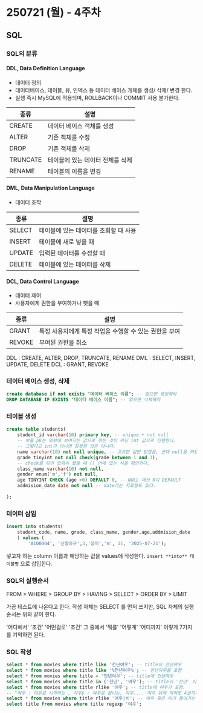 # 250721 (월) - 4주차
## SQL

### SQL의 분류
#### DDL, Data Definition Language
- 데이터 정의
- 데이터베이스, 테이블, 뷰, 인덱스 등 데이터 베이스 개체를 생성/ 삭제/ 변경 한다.
- 실행 즉시 MySQL에 적용되며, ROLLBACK이나 COMMIT 사용 불가한다.

|종류|설명|
|---|---|
|CREATE| 데이터 베이스 객체를 생성|
|ALTER| 기존 객체를 수정|
|DROP| 기존 객체를 삭제|
|TRUNCATE| 테이블에 있는 데이터 전체를 삭제|
|RENAME| 테이블의 이름을 변경

#### DML, Data Manipulation Language
- 데이터 조작

|종류|설명|
|---|---|
|SELECT| 테이블에 있는 데이터를 조회할 때 사용|
|INSERT| 테이블에 새로 넣을 때|
|UPDATE| 입력된 데이터를 수정할 때|
|DELETE| 테이블에 있는 데이터를 삭제|

#### DCL, Data Control Language
- 데이터 제어
- 사용자에게 권한을 부여하거나 뺏을 때

|종류|설명|
|---|---|
|GRANT| 특정 사용자에게 특정 작업을 수행할 수 있는 권한을 부여|
|REVOKE| 부여된 권한을 취소|

DDL : CREATE, ALTER, DROP, TRUNCATE, RENAME
DML : SELECT, INSERT, UPDATE, DELETE
DCL : GRANT, REVOKE

### 데이터 베이스 생성, 삭제
```sql
create database if not exists "데이터 베이스 이름"; -- 없으면 생성해라
DROP DATABASE IF EXISTS "데이터 베이스 이름"; -- 있으면 삭제해라
```

### 테이블 생성
```SQL
create table students(
	student_id varchar(10) primary key, -- unique + not null
    -- 보통 pk는 외부에 보여지는 값으로 하는 것이 아닌 int 값으로 진행한다.
    -- 그렇다고 int가 아니면 잘못된 것은 아니다.
    name varchar(10) not null unique, -- 고유한 값만 받겠음, 근데 null을 허용함
    grade tinyint not null check(grade between 1 and 3),
    -- check를 하면 입력이 됐을 때 () 안에 있는 식을 확인한다.
    class_name varchar(10) not null,
	gender enum('m','f') not null,
    age TINYINT CHECK (age >0) DEFAULT 0, -- NULL 대신 0이 DEFAULT 
    addmision_date date not null -- date라는 자료형도 있다.
    
);
```

### 데이터 삽입
```sql
insert into students(
	student_code, name, grade, class_name, gender,age,addmision_date
    ) values (
		'A100004', '신짱아구',3,'장미','m', 11, '2025-07-21');
```

넣고자 하는 column 이름과 해당하는 겂을 values에 작성한다. ``insert **into** 테이블명`` 으로 삽입한다.

### SQL의 실행순서

FROM > WHERE > GROUP BY > HAVING > SELECT > ORDER BY > LIMIT

가끔 테스트에 나온다고 한다. 작성 자체는 SELECT 를 먼저 쓰지만, SQL 자체의 실행 순서는 위와 같이 한다.

'어디에서' '조건' '어떤걸로' '조건' 그 중에서 '뭐를' '어떻게' '어디까지' 이렇게 7가지를 기억하면 된다.

### SQL 작성
```sql
select * from movies where title like '천년여우'; -- title이 천년여우
select * from movies where title like '%천년여우%'; -- 천년여루를 포함
select * from movies where title = '천년여우'; -- title에 천년여우
select * from movies where title in ('천년', '여우'); -- title이 '천년' 이거나 '여우'
select * from movies where title rlike '여우'; -- title에 여우가 포함. 
-- ^여우 : 여우로 시작하는 , 여우$ : 여우로 끝나는, 여우.... 여우 뒤에 적어도 4글자가 있는
select * from movies where title rlike '여우|비'; -- 여우 혹은 비가 들어가는
select title from movies where title regexp '여우'; 
```